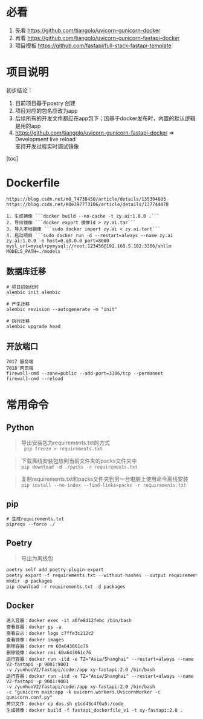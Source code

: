 # 必看

1. 先看 https://github.com/tiangolo/uvicorn-gunicorn-docker
2. 再看 https://github.com/tiangolo/uvicorn-gunicorn-fastapi-docker
3. 项目模板 https://github.com/fastapi/full-stack-fastapi-template



# 项目说明

初步结论：

1. 目前项目基于poetry 创建
2. 项目对应的包名应改为app
3. 后续所有的开发文件都应在app包下；因基于docker发布时，内置的默认逻辑是用的app
4. https://github.com/tiangolo/uvicorn-gunicorn-fastapi-docker => Development live reload  
   支持开发过程实时调试镜像



[toc]

# Dockerfile

```shell
https://blog.csdn.net/m0_74738450/article/details/135394803
https://blog.csdn.net/KQe397773106/article/details/137744478

1. 生成镜像 ```docker build --no-cache -t zy.ai:1.0.0 .```
2. 导出镜像 ```docker export 镜像id > zy.ai.tar```
3. 导入本地镜像 ```sudo docker import zy.ai < zy.ai.tart```
4. 启动项目 ```sudo docker run -d --restart=always --name zy.ai zy.ai:1.0.0 -e host=0.q0.0.0 port=8000 mysl_url=mysql+pymysql://root:123456@192.168.5.102:3306/shllm MODELS_PATH=./models  ```
```



## 数据库迁移

```shell
# 项目初始化时
alembic init alembic

# 产生迁移
alembic revision --autogenerate -m "init"

# 执行迁移
alembic upgrade head
```

## 开放端口

```shell
7017 服务端
7018 网页端
firewall-cmd --zone=public --add-port=3306/tcp --permanent
firewall-cmd --reload 
```




# 常用命令

## Python

> 导出安装包为requirements.txt的方式  
> ``` pip freeze > requirements.txt```

> 下载离线安装包放到当前文件夹的packs文件夹中  
> ```pip download -d ./packs -r requirements.txt```

> 复制requirements.txt和packs文件夹到另一台电脑上使用命令离线安装  
> ```pip install --no-index --find-links=packs -r requirements.txt```

## pip

```shell
# 生成requirements.txt
pipreqs --force ./
```

## Poetry

> 导出为离线包

``` python
poetry self add poetry-plugin-export
poetry export -f requirements.txt --without-hashes --output requirements.txt
mkdir -p packages
pip download -r requirements.txt -d packages
```

## Docker 

```shell
进入容器：docker exec -it a6fe8d12febc /bin/bash
查看容器：docker ps -a
查看日志：docker logs c7ffe3c212c2
查看镜像：docker images
删除容器：docker rm 60a643861c76
删除镜像：docker rmi 60a643861c76
运行容器：docker run -itd -e TZ="Asia/Shanghai" --restart=always --name V2-fastapi -p 9001:9001 
-v /yunhuoV2/fastapi/code:/app xy-fastapi:2.0 /bin/bash
运行容器：docker run -itd -e TZ="Asia/Shanghai" --restart=always --name V2-fastapi -p 9001:9001 
-v /yunhuoV2/fastapi/code:/app xy-fastapi:2.0 /bin/bash 
-c "gunicorn main:app -k uvicorn.workers.UvicornWorker -c gunicorn.conf.py"
拷贝文件：docker cp dos.sh e1cd43c4f0a5:/code
生成镜像：docker build -f fastapi_dockerfile_v1 -t xy-fastapi:2.0 .
```

